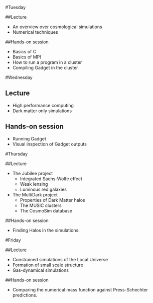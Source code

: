 
#Tuesday 

##Lecture
* An overview over cosmological simulations
* Numerical techniques


##Hands-on session
* Basics of C
* Basics of MPI
* How to run a program in a cluster
* Compiling Gadget in the cluster

#Wednesday

## Lecture
             
* High performance computing
* Dark matter only simulations


## Hands-on session
* Running Gadget
* Visual inspection of Gadget outputs

#Thursday

##Lecture

 * The Jubilee project
    -  Integrated Sachs-Wolfe effect
    -  Weak lensing
    -  Luminous red galaxies
 * The MultiDark project
    - Properties of Dark Matter halos
    - The MUSIC clusters
    - The CosmoSim database

##Hands-on session

* Finding Halos in the simulations.

#Friday


##Lecture 

* Constrained simulations of the Local Universe
* Formation of small scale structure
* Gas-dynamical simulations

##Hands-on session

* Comparing the numerical mass function against Press-Schechter predictions. 